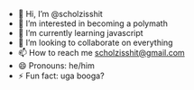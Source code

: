 - 👋 Hi, I’m @scholzisshit
- 👀 I’m interested in becoming a polymath
- 🌱 I’m currently learning javascript 
- 💞️ I’m looking to collaborate on everything
- 📫 How to reach me scholzisshit@gmail.com
- 😄 Pronouns: he/him
- ⚡ Fun fact: uga booga?

<!---
scholzisshit/scholzisshit is a ✨ special ✨ repository because its `README.md` (this file) appears on your GitHub profile.
You can click the Preview link to take a look at your changes.
--->
